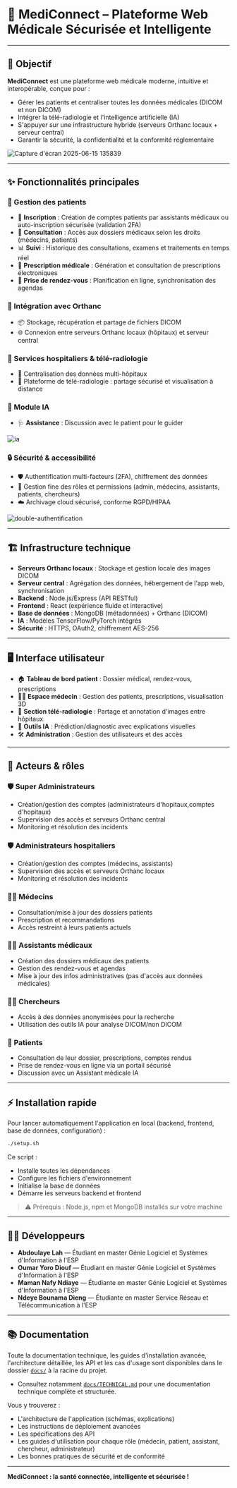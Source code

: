 # 🚀 MediConnect – Plateforme Web Médicale Sécurisée et Intelligente

---

## 🎯 Objectif

**MediConnect** est une plateforme web médicale moderne, intuitive et interopérable, conçue pour :
- Gérer les patients et centraliser toutes les données médicales (DICOM et non DICOM)
- Intégrer la télé-radiologie et l'intelligence artificielle (IA)
- S'appuyer sur une infrastructure hybride (serveurs Orthanc locaux + serveur central)
- Garantir la sécurité, la confidentialité et la conformité réglementaire

![Capture d'écran 2025-06-15 135839](https://github.com/user-attachments/assets/e88b0120-5b89-4878-a599-5f10ad5f2bed)

---

## ✨ Fonctionnalités principales

### 👥 Gestion des patients
- 🔐 **Inscription** : Création de comptes patients par assistants médicaux ou auto-inscription sécurisée (validation 2FA)
- 📁 **Consultation** : Accès aux dossiers médicaux selon les droits (médecins, patients)
- 📊 **Suivi** : Historique des consultations, examens et traitements en temps réel
- 💊 **Prescription médicale** : Génération et consultation de prescriptions électroniques
- 📅 **Prise de rendez-vous** : Planification en ligne, synchronisation des agendas

### 🏥 Intégration avec Orthanc
- 📦 Stockage, récupération et partage de fichiers DICOM
- 🌐 Connexion entre serveurs Orthanc locaux (hôpitaux) et serveur central

### 🏨 Services hospitaliers & télé-radiologie
- 🏢 Centralisation des données multi-hôpitaux
- 🔗 Plateforme de télé-radiologie : partage sécurisé et visualisation à distance

### 🤖 Module IA
- 🩺 **Assistance** : Discussion avec le patient pour le guider

![ia](https://github.com/user-attachments/assets/42769377-c522-4863-a8fa-51a82f7e5f5a)

### 🔒 Sécurité & accessibilité
- 🛡️ Authentification multi-facteurs (2FA), chiffrement des données
- 👥 Gestion fine des rôles et permissions (admin, médecins, assistants, patients, chercheurs)
- ☁️ Archivage cloud sécurisé, conforme RGPD/HIPAA

![double-authentification](https://github.com/user-attachments/assets/750796b1-4cf8-48b0-93ba-21ae04c4bfd4)

---

## 🏗️ Infrastructure technique

- **Serveurs Orthanc locaux** : Stockage et gestion locale des images DICOM
- **Serveur central** : Agrégation des données, hébergement de l'app web, synchronisation
- **Backend** : Node.js/Express (API RESTful)
- **Frontend** : React (expérience fluide et interactive)
- **Base de données** : MongoDB (métadonnées) + Orthanc (DICOM)
- **IA** : Modèles TensorFlow/PyTorch intégrés
- **Sécurité** : HTTPS, OAuth2, chiffrement AES-256

---

## 🖥️ Interface utilisateur

- 🏠 **Tableau de bord patient** : Dossier médical, rendez-vous, prescriptions
- 👨‍⚕️ **Espace médecin** : Gestion des patients, prescriptions, visualisation 3D
- 🏥 **Section télé-radiologie** : Partage et annotation d'images entre hôpitaux
- 🤖 **Outils IA** : Prédiction/diagnostic avec explications visuelles
- 🛠️ **Administration** : Gestion des utilisateurs et des accès

---

## 👤 Acteurs & rôles

### 🛡️ Super Administrateurs
- Création/gestion des comptes (administrateurs d'hopitaux,comptes d'hopitaux)
- Supervision des accès et serveurs Orthanc central
- Monitoring et résolution des incidents

### 🛡️ Administrateurs hospitaliers
- Création/gestion des comptes (médecins, assistants)
- Supervision des accès et serveurs Orthanc locaux
- Monitoring et résolution des incidents

### 👨‍⚕️ Médecins
- Consultation/mise à jour des dossiers patients
- Prescription et recommandations
- Accès restreint à leurs patients actuels

### 🧑‍💼 Assistants médicaux
- Création des dossiers médicaux des patients
- Gestion des rendez-vous et agendas
- Mise à jour des infos administratives (pas d'accès aux données médicales)

### 🧑‍🔬 Chercheurs
- Accès à des données anonymisées pour la recherche
- Utilisation des outils IA pour analyse DICOM/non DICOM

### 🧑 Patients
- Consultation de leur dossier, prescriptions, comptes rendus
- Prise de rendez-vous en ligne via un portail sécurisé
- Discussion avec un Assistant médicale IA

---

## ⚡ Installation rapide

Pour lancer automatiquement l'application en local (backend, frontend, base de données, configuration) :

```bash
./setup.sh
```

Ce script :
- Installe toutes les dépendances
- Configure les fichiers d'environnement
- Initialise la base de données
- Démarre les serveurs backend et frontend

> ⚠️ Prérequis : Node.js, npm et MongoDB installés sur votre machine

---

## 👨‍💻 Développeurs

- **Abdoulaye Lah** — Étudiant en master Génie Logiciel et Systèmes d'Information à l'ESP
- **Oumar Yoro Diouf** — Étudiant en master Génie Logiciel et Systèmes d'Information à l'ESP
- **Maman Nafy Ndiaye** — Étudiante en master Génie Logiciel et Systèmes d'Information à l'ESP
- **Ndeye Bounama Dieng** — Étudiante en master Service Réseau et Télécommunication à l'ESP

---

## 📚 Documentation

Toute la documentation technique, les guides d'installation avancée, l'architecture détaillée, les API et les cas d'usage sont disponibles dans le dossier [`docs/`](./docs/) à la racine du projet.

- Consultez notamment [`docs/TECHNICAL.md`](./docs/TECHNICAL.md) pour une documentation technique complète et structurée.

Vous y trouverez :
- L'architecture de l'application (schémas, explications)
- Les instructions de déploiement avancées
- Les spécifications des API
- Les guides d'utilisation pour chaque rôle (médecin, patient, assistant, chercheur, administrateur)
- Les bonnes pratiques de sécurité et de conformité

---

**MediConnect : la santé connectée, intelligente et sécurisée !**


